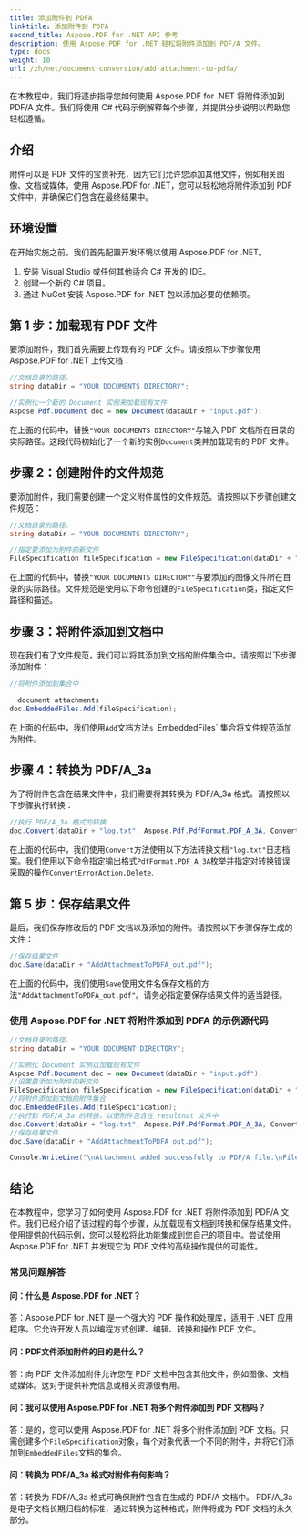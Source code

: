 ```yaml
---
title: 添加附件到 PDFA
linktitle: 添加附件到 PDFA
second_title: Aspose.PDF for .NET API 参考
description: 使用 Aspose.PDF for .NET 轻松将附件添加到 PDF/A 文件。
type: docs
weight: 10
url: /zh/net/document-conversion/add-attachment-to-pdfa/
---
```

在本教程中，我们将逐步指导您如何使用 Aspose.PDF for .NET 将附件添加到 PDF/A 文件。我们将使用 C# 代码示例解释每个步骤，并提供分步说明以帮助您轻松遵循。

## 介绍

附件可以是 PDF 文件的宝贵补充，因为它们允许您添加其他文件，例如相关图像、文档或媒体。使用 Aspose.PDF for .NET，您可以轻松地将附件添加到 PDF 文件中，并确保它们包含在最终结果中。

## 环境设置

在开始实施之前，我们首先配置开发环境以使用 Aspose.PDF for .NET。

1. 安装 Visual Studio 或任何其他适合 C# 开发的 IDE。
2. 创建一个新的 C# 项目。
3. 通过 NuGet 安装 Aspose.PDF for .NET 包以添加必要的依赖项。

## 第 1 步：加载现有 PDF 文件

要添加附件，我们首先需要上传现有的 PDF 文件。请按照以下步骤使用 Aspose.PDF for .NET 上传文档：

```csharp
//文档目录的路径。
string dataDir = "YOUR DOCUMENTS DIRECTORY";

//实例化一个新的 Document 实例来加载现有文件
Aspose.Pdf.Document doc = new Document(dataDir + "input.pdf");
```

在上面的代码中，替换`"YOUR DOCUMENTS DIRECTORY"`与输入 PDF 文档所在目录的实际路径。这段代码初始化了一个新的实例`Document`类并加载现有的 PDF 文件。

## 步骤 2：创建附件的文件规范

要添加附件，我们需要创建一个定义附件属性的文件规范。请按照以下步骤创建文件规范：

```csharp
//文档目录的路径。
string dataDir = "YOUR DOCUMENTS DIRECTORY";

//指定要添加为附件的新文件
FileSpecification fileSpecification = new FileSpecification(dataDir + "aspose-logo.jpg", "Large image file");
```

在上面的代码中，替换`"YOUR DOCUMENTS DIRECTORY"`与要添加的图像文件所在目录的实际路径。文件规范是使用以下命令创建的`FileSpecification`类，指定文件路径和描述。

## 步骤 3：将附件添加到文档中

现在我们有了文件规范，我们可以将其添加到文档的附件集合中。请按照以下步骤添加附件：

```csharp
//将附件添加到集合中

  document attachments
doc.EmbeddedFiles.Add(fileSpecification);
```

在上面的代码中，我们使用`Add`文档方法`s `EmbeddedFiles` 集合将文件规范添加为附件。

## 步骤 4：转换为 PDF/A_3a

为了将附件包含在结果文件中，我们需要将其转换为 PDF/A_3a 格式。请按照以下步骤执行转换：

```csharp
//执行 PDF/A_3a 格式的转换
doc.Convert(dataDir + "log.txt", Aspose.Pdf.PdfFormat.PDF_A_3A, ConvertErrorAction.Delete);
```

在上面的代码中，我们使用`Convert`方法使用以下方法转换文档`"log.txt"`日志档案。我们使用以下命令指定输出格式`PdfFormat.PDF_A_3A`枚举并指定对转换错误采取的操作`ConvertErrorAction.Delete`.

## 第 5 步：保存结果文件

最后，我们保存修改后的 PDF 文档以及添加的附件。请按照以下步骤保存生成的文件：

```csharp
//保存结果文件
doc.Save(dataDir + "AddAttachmentToPDFA_out.pdf");
```

在上面的代码中，我们使用`Save`使用文件名保存文档的方法`"AddAttachmentToPDFA_out.pdf"`。请务必指定要保存结果文件的适当路径。

### 使用 Aspose.PDF for .NET 将附件添加到 PDFA 的示例源代码

```csharp
//文档目录的路径。
string dataDir = "YOUR DOCUMENT DIRECTORY";

//实例化 Document 实例以加载现有文件
Aspose.Pdf.Document doc = new Document(dataDir + "input.pdf");
//设置要添加为附件的新文件
FileSpecification fileSpecification = new FileSpecification(dataDir + "aspose-logo.jpg", "Large Image file");
//将附件添加到文档的附件集合
doc.EmbeddedFiles.Add(fileSpecification);
//执行到 PDF/A_3a 的转换，以便附件包含在 resultnat 文件中
doc.Convert(dataDir + "log.txt", Aspose.Pdf.PdfFormat.PDF_A_3A, ConvertErrorAction.Delete);
//保存结果文件
doc.Save(dataDir + "AddAttachmentToPDFA_out.pdf");

Console.WriteLine("\nAttachment added successfully to PDF/A file.\nFile saved at " + dataDir);
```

## 结论

在本教程中，您学习了如何使用 Aspose.PDF for .NET 将附件添加到 PDF/A 文件。我们已经介绍了该过程的每个步骤，从加载现有文档到转换和保存结果文件。使用提供的代码示例，您可以轻松将此功能集成到您自己的项目中。尝试使用 Aspose.PDF for .NET 并发现它为 PDF 文件的高级操作提供的可能性。

### 常见问题解答

#### 问：什么是 Aspose.PDF for .NET？

答：Aspose.PDF for .NET 是一个强大的 PDF 操作和处理库，适用于 .NET 应用程序。它允许开发人员以编程方式创建、编辑、转换和操作 PDF 文件。

#### 问：PDF文件添加附件的目的是什么？

答：向 PDF 文件添加附件允许您在 PDF 文档中包含其他文件，例如图像、文档或媒体。这对于提供补充信息或相关资源很有用。

#### 问：我可以使用 Aspose.PDF for .NET 将多个附件添加到 PDF 文档吗？

答：是的，您可以使用 Aspose.PDF for .NET 将多个附件添加到 PDF 文档。只需创建多个`FileSpecification`对象，每个对象代表一个不同的附件，并将它们添加到`EmbeddedFiles`文档的集合。

#### 问：转换为 PDF/A_3a 格式对附件有何影响？

答：转换为 PDF/A_3a 格式可确保附件包含在生成的 PDF/A 文档中。 PDF/A_3a 是电子文档长期归档的标准，通过转换为这种格式，附件将成为 PDF 文档的永久部分。

